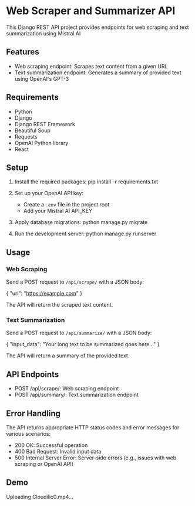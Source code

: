 # Web Scraper and Summarizer API

This Django REST API project provides endpoints for web scraping and text summarization using Mistral AI

## Features

- Web scraping endpoint: Scrapes text content from a given URL
- Text summarization endpoint: Generates a summary of provided text using OpenAI's GPT-3

## Requirements

- Python
- Django
- Django REST Framework
- Beautiful Soup
- Requests
- OpenAI Python library
- React

## Setup

1. Install the required packages:
   pip install -r requirements.txt

2. Set up your OpenAI API key:
   - Create a `.env` file in the project root
   - Add your Mistral AI API_KEY

3. Apply database migrations:
   python manage.py migrate

4. Run the development server:
   python manage.py runserver

## Usage

### Web Scraping

Send a POST request to `/api/scrape/` with a JSON body:

{
    "url": "https://example.com"
}

The API will return the scraped text content.

### Text Summarization

Send a POST request to `/api/summarize/` with a JSON body:

{
    "input_data": "Your long text to be summarized goes here..."
}

The API will return a summary of the provided text.

## API Endpoints

- POST /api/scrape/: Web scraping endpoint
- POST /api/summary/: Text summarization endpoint

## Error Handling

The API returns appropriate HTTP status codes and error messages for various scenarios:

- 200 OK: Successful operation
- 400 Bad Request: Invalid input data
- 500 Internal Server Error: Server-side errors (e.g., issues with web scraping or OpenAI API)

## Demo
Uploading Cloudilic0.mp4…


